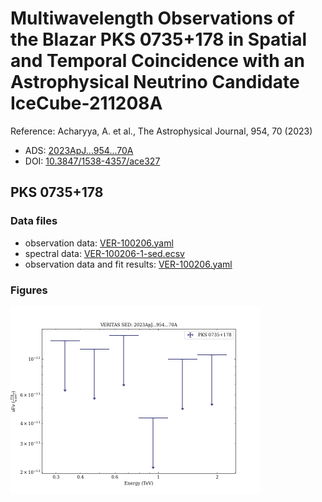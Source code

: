 # Multiwavelength Observations of the Blazar PKS 0735+178 in Spatial and Temporal Coincidence with an Astrophysical Neutrino Candidate IceCube-211208A

Reference:
Acharyya, A. et al., The Astrophysical Journal, 954, 70 (2023)

- ADS: [2023ApJ...954...70A](http://adsabs.harvard.edu/abs/2023ApJ...954...70A)
- DOI: [10.3847/1538-4357/ace327](https://doi.org/10.3847/1538-4357/ace327)

## PKS 0735+178
### Data files

- observation data: [VER-100206.yaml](VER-100206.yaml)
- spectral data: [VER-100206-1-sed.ecsv](VER-100206-1-sed.ecsv)
- observation data and fit results: [VER-100206.yaml](VER-100206.yaml)


### Figures

<img src="figures/2023ApJ...954...70A-VER-100206-1-sed.png" alt="drawing" width="400"/>
